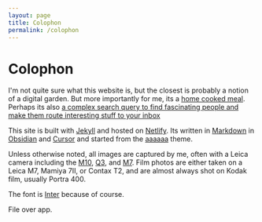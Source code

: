 ```yaml
---
layout: page
title: Colophon
permalink: /colophon
---
```


# Colophon

I'm not quite sure what this website is, but the closest is probably a notion of a digital garden. But more importantly for me, its a [home cooked meal](https://www.robinsloan.com/notes/home-cooked-app/?__readwiseLocation=). Perhaps its also [a complex search query to find fascinating people and make them route interesting stuff to your inbox](https://www.henrikkarlsson.xyz/p/search-query?utm_source=substack&utm_medium=email)

This site is built with [Jekyll](https://jekyllrb.com/) and hosted on [Netlify](https://www.netlify.com/). Its written in [Markdown](https://www.markdownguide.org/) in [Obsidian](https://obsidian.md/) and [Cursor](https://www.cursor.com/) and started from the [aaaaaa](https://mmistakes.github.io/minimal-mistakes/) theme.

Unless otherwise noted, all images are captured by me, often with a Leica camera including the [M10](https://www.leica-camera.com/en/product/m10-rangefinder-camera), [Q3](https://www.leica-camera.com/en/product/q3-compact-mirrorless-camera), and [M7](https://www.leica-camera.com/en/product/m7-rangefinder-camera). Film photos are either taken on a Leica M7, Mamiya 7II, or Contax T2, and are almost always shot on Kodak film, usually Portra 400.

The font is [Inter](https://fonts.google.com/specimen/Inter) because of course. 


File over app.  